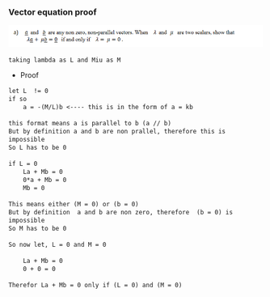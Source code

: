 ### Vector equation proof

![](../assets/Images/Pasted%20image%2020230611140732.png)

```
taking lambda as L and Miu as M
```

- Proof

```
let L  != 0
if so
	a = -(M/L)b <---- this is in the form of a = kb

this format means a is parallel to b (a // b)
But by definition a and b are non prallel, therefore this is impossible
So L has to be 0

if L = 0
	La + Mb = 0
	0*a + Mb = 0
	Mb = 0

This means either (M = 0) or (b = 0)
But by definition  a and b are non zero, therefore  (b = 0) is impossible
So M has to be 0

So now let, L = 0 and M = 0 

	La + Mb = 0 
	0 + 0 = 0

Therefor La + Mb = 0 only if (L = 0) and (M = 0)
```

